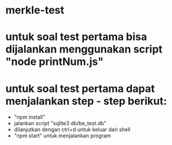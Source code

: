 # merkle-test

# untuk soal test pertama bisa dijalankan menggunakan script "node printNum.js"

# untuk soal test pertama dapat menjalankan step - step berikut:
 - "npm install"
 - jalankan script "sqlite3 db/be_test.db"
 - dilanjutkan dengan ctrl+d untuk keluar dari shell
 - "npm start" untuk menjalankan program